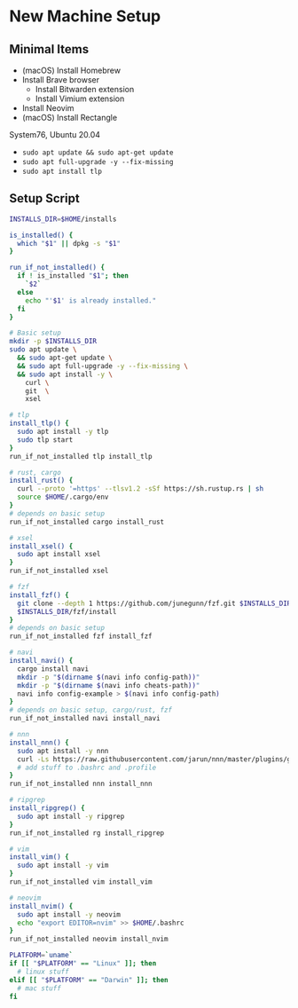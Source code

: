 # New Machine Setup

## Minimal Items

- (macOS) Install Homebrew
- Install Brave browser
  - Install Bitwarden extension
  - Install Vimium extension
- Install Neovim
- (macOS) Install Rectangle

System76, Ubuntu 20.04

- `sudo apt update && sudo apt-get update`
- `sudo apt full-upgrade -y --fix-missing`
- `sudo apt install tlp`


## Setup Script

```bash
INSTALLS_DIR=$HOME/installs

is_installed() {
  which "$1" || dpkg -s "$1"
}

run_if_not_installed() {
  if ! is_installed "$1"; then
    `$2`
  else
    echo "'$1' is already installed."
  fi
}

# Basic setup
mkdir -p $INSTALLS_DIR
sudo apt update \
  && sudo apt-get update \
  && sudo apt full-upgrade -y --fix-missing \
  && sudo apt install -y \
    curl \
    git  \
    xsel

# tlp
install_tlp() {
  sudo apt install -y tlp
  sudo tlp start
}
run_if_not_installed tlp install_tlp

# rust, cargo
install_rust() {
  curl --proto '=https' --tlsv1.2 -sSf https://sh.rustup.rs | sh
  source $HOME/.cargo/env
}
# depends on basic setup
run_if_not_installed cargo install_rust

# xsel
install_xsel() {
  sudo apt install xsel
}
run_if_not_installed xsel

# fzf
install_fzf() {
  git clone --depth 1 https://github.com/junegunn/fzf.git $INSTALLS_DIR/fzf
  $INSTALLS_DIR/fzf/install
}
# depends on basic setup
run_if_not_installed fzf install_fzf

# navi
install_navi() {
  cargo install navi
  mkdir -p "$(dirname $(navi info config-path))"
  mkdir -p "$(dirname $(navi info cheats-path))"
  navi info config-example > $(navi info config-path)
}
# depends on basic setup, cargo/rust, fzf
run_if_not_installed navi install_navi

# nnn
install_nnn() {
  sudo apt install -y nnn
  curl -Ls https://raw.githubusercontent.com/jarun/nnn/master/plugins/getplugs | sh
  # add stuff to .bashrc and .profile
}
run_if_not_installed nnn install_nnn

# ripgrep
install_ripgrep() {
  sudo apt install -y ripgrep
}
run_if_not_installed rg install_ripgrep

# vim
install_vim() {
  sudo apt install -y vim
}
run_if_not_installed vim install_vim

# neovim
install_nvim() {
  sudo apt install -y neovim
  echo "export EDITOR=nvim" >> $HOME/.bashrc
}
run_if_not_installed neovim install_nvim

PLATFORM=`uname`
if [[ "$PLATFORM" == "Linux" ]]; then
  # linux stuff
elif [[ "$PLATFORM" == "Darwin" ]]; then
  # mac stuff
fi
```
